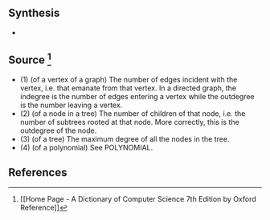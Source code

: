## Synthesis
- 
## Source [^1]
- (1) (of a vertex of a graph) The number of edges incident with the vertex, i.e. that emanate from that vertex. In a directed graph, the indegree is the number of edges entering a vertex while the outdegree is the number leaving a vertex. 
- (2) (of a node in a tree) The number of children of that node, i.e. the number of subtrees rooted at that node. More correctly, this is the outdegree of the node. 
- (3) (of a tree) The maximum degree of all the nodes in the tree. 
- (4) (of a polynomial) See POLYNOMIAL.
## References

[^1]: [[Home Page - A Dictionary of Computer Science 7th Edition by Oxford Reference]]